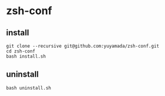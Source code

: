 # zsh-conf
## install
```
git clone --recursive git@github.com:yuyamada/zsh-conf.git
cd zsh-conf
bash install.sh
```
## uninstall
```
bash uninstall.sh
```
